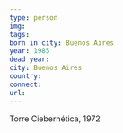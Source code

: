 ```yaml
---
type: person
img: 
tags: 
born in city: Buenos Aires
year: 1985
dead year: 
city: Buenos Aires
country: 
connect: 
url:
---
```



Torre Ciebernética, 1972